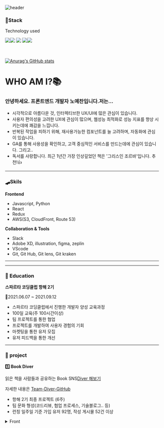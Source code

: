 ![header](https://capsule-render.vercel.app/api?type=waving&color=gradient&height=200&text=Yechan&fontAlign=70&fontAlignY=40&animation=twinkling)

<h3 align="flex-start">📌Stack</h3>
<p align="flex-start">Technology used</p>
<div align="flex-start"><img src="https://img.shields.io/badge/React-00BCF6?style=flat-square&logo=React&logoColor=white"></img><img src="https://img.shields.io/badge/HTML5-E34F26?style=flat-square&logo=HTML5&logoColor=white"></img> <img src="https://img.shields.io/badge/CSS3-0A84FF?style=flat-square&logo=CSS3&logoColor=white"></img> <img src="https://img.shields.io/badge/JavaScript-FFCD11?style=flat-square&logo=JavaScript&logoColor=white"></img><img src="https://img.shields.io/badge/Python-4B8BBE?style=flat-square&logo=Python&logoColor=white"></img></div>
<br>
<br>

[![Anurag's GitHub stats](https://github-readme-stats.vercel.app/api?username=noy3928&hide=stars,issues&show_icons=true&count_private=true&theme=tokyonight)](https://github.com/anuraghazra/github-readme-stats)

# WHO AM I?📚


### 안녕하세요. 프론트엔드 개발자 노예찬입니다.저는...
- 시각적으로 아름다운 것, 인터렉티브한 UX/UI에 많은 관심이 있습니다. 
- 사용자 편의성을 고려한 UX에 관심이 많으며, 웹성능 최적화로 성능 지표를 향상 시키는데에 쾌감을 느낍니다. 
- 반복된 작업을 피하기 위해, 재사용가능한 컴포넌트를 늘 고려하며, 자동화에 관심이 있습니다. 
- GA를 통해 사용성을 확인하고, 고객 중심적인 서비스를 만드는데에 관심이 있습니다. 
그리고..
- 독서를 사랑합니다. 최근 1년간 가장 인상깊었던 책은 '그리스인 조르바'입니다. 추천!👍


---
### 🛹Skils
**Frontend**       
- Javascript, Python
- React
- Redux
- AWS(S3, CloudFront, Route 53)

                   
**Collaboration & Tools**              
- Slack 
- Adobe XD, illustration, figma, zeplin
- VScode
- Git, Git Hub, Git lens, Git kraken

---

---

### 📜 Education
**스파르타 코딩클럽 항해 2기**

📆2021.06.07 ~ 2021.09.12

- 스파르타 코딩클럽에서 진행한 개발자 양성 교육과정
- 100일 교육(주 100시간이상)
- 팀 프로젝트를 통한 협업 
- 프로젝트를 개발하여 사용자 경험의 기회
- 마켓팅을 통한 유저 모집
- 유저 피드백을 통한 개선


---

### 🌟 project

**1️⃣ Book Diver** 

읽은 책을 사람들과 공유하는 Book SNS[Diver 해보기](https://www.bookdiver.net/)

자세한 내용은 [Team-Diver-GitHub](https://github.com/sharingBookReview-SERVICE/sharingBookReview-FE)

- 항해 2기 최종 프로젝트 (6주)
- 팀 문화 형성(코드리뷰, 협업 프로세스, 기술블로그.. 등)
- 런칭 일주일 기준 가입 유저 92명, 작성 게시물 52건 이상

<details>
<summary>Front</summary>
<div markdown="1">       

- React
- Redux
- Swiper js
- Axios
- Lottie

</div>
</details>


